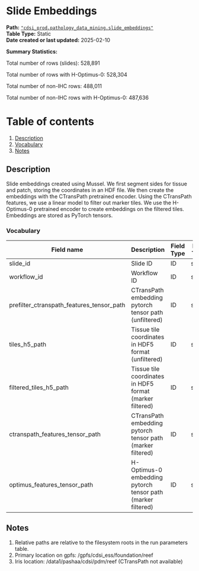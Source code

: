 # Slide Embeddings

<b>Path:</b> [`"cdsi_prod.pathology_data_mining.slide_embeddings"`](https://msk-mode-prod.cloud.databricks.com/explore/data/cdsi_prod/pathology_data_mining/slide_embeddings) <br/>
<b>Table Type:</b> Static <br/>
<b>Date created or last updated:</b> 2025-02-10 <br/>

<b>Summary Statistics:</b>

Total number of rows (slides): 528,891 <br/>

Total number of rows with H-Optimus-0: 528,304 <br/>

Total number of non-IHC rows: 488,011 <br/>

Total number of non-IHC rows with H-Optimus-0: 487,636 <br/>

# Table of contents
1. [Description](#description)
2. [Vocabulary](#vocab)
3. [Notes](#notes)

## Description <a name="description"></a>

Slide embeddings created using Mussel. We first segment sides for tissue and
patch, storing the coordinates in an HDF file. We then create the embeddings
with the CTransPath pretrained encoder. Using the CTransPath features, we use a
linear model to filter out marker tiles. We use the H-Optimus-0 pretrained
encoder to create embeddings on the filtered tiles. Embeddings are stored as
PyTorch tensors.


### Vocabulary <a name="vocab"></a>

| **Field name** | **Description** | **Field Type** | **Data Type** | **Field Format** |
|---|---|---|---|---|
| slide_id | Slide ID | ID | string |  |
| workflow_id | Workflow ID  | ID  | string | |
| prefilter_ctranspath_features_tensor_path | CTransPath embedding pytorch tensor path (unfiltered)| ID | string | relative path |
| tiles_h5_path | Tissue tile coordinates in HDF5 format (unfiltered) | ID | string | relative path |
| filtered_tiles_h5_path | Tissue tile coordinates in HDF5 format (marker filtered) | ID | string | relative path |
| ctranspath_features_tensor_path | CTransPath embedding pytorch tensor path (marker filtered)| ID | string | relative path |
| optimus_features_tensor_path | H-Optimus-0 embedding pytorch tensor path (marker filtered) | ID | string | relative path |

## Notes <a name="notes"></a>

1. Relative paths are relative to the filesystem roots in the run parameters table.
2. Primary location on gpfs: /gpfs/cdsi_ess/foundation/reef
3. Iris location: /data1/pashaa/cdsi/pdm/reef (CTransPath not available)
